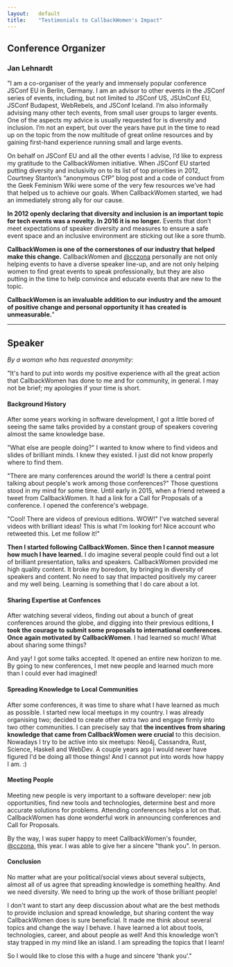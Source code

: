 ```yaml
---
layout:   default
title:    "Testimonials to CallbackWomen's Impact"
---
```


## Conference Organizer 

### Jan Lehnardt

"I am a co-organiser of the yearly and immensely popular conference JSConf EU in Berlin, Germany. I am an advisor to other events in the JSConf series of events, including, but not limited to JSConf US, JSUnConf EU, JSConf Budapest, WebRebels, and JSConf Iceland. I’m also informally advising many other tech events, from small user groups to larger events. One of the aspects my advice is usually requested for is diversity and inclusion. I’m not an expert, but over the years have put in the time to read up on the topic from the now multitude of great online resources and by gaining first-hand experience running small and large events.

On behalf on JSConf EU and all the other events I advise, I’d like to express my gratitude to the CallbackWomen initiative. When JSConf EU started putting diversity and inclusivity on to its list of top priorities in 2012, Courtney Stanton’s “anonymous CfP” blog post and a code of conduct from the Geek Feminism Wiki were some of the very few resources we’ve had that helped us to achieve our goals. When CallbackWomen started, we had an immediately strong ally for our cause.

**In 2012 openly declaring that diversity and inclusion is an important topic for tech events was a novelty. In 2016 it is no longer.** Events that don’t meet expectations of speaker diversity and measures to ensure a safe event space and an inclusive environment are sticking out like a sore thumb. 

**CallbackWomen is one of the cornerstones of our industry that helped make this change.** CallbackWomen and [@cczona](http://twitter.com/cczona) personally are not only helping events to have a diverse speaker line-up, and are not only helping women to find great events to speak professionally, but they are also putting in the time to help convince and educate events that are new to the topic.

**CallbackWomen is an invaluable addition to our industry and the amount of positive change and personal opportunity it has created is unmeasurable.**"

---

## Speaker

*By a woman who has requested anonymity:*

"It's hard to put into words my positive experience with all the great action that CallbackWomen has done to me and for community, in general. I may not be brief; my apologies if your time is short.

#### Background History

After some years working in software development, I got a little bored of seeing the same talks provided by a constant group of speakers covering almost the same knowledge base.

"What else are people doing?" I wanted to know where to find videos and slides of brilliant minds. I knew they existed. I just did not know properly where to find them.

"There are many conferences around the world! Is there a central point talking about people's work among those conferences?" Those questions stood in my mind for some time. Until early in 2015, when a friend retweed a tweet from CallbackWomen. It had a link for a Call for Proposals of a conference. I opened the conference's webpage.

"Cool! There are videos of previous editions. WOW!" I've watched several videos with brilliant ideas! This is what I'm looking for! Nice account who retweeted this. Let me follow it!"

**Then I started following CallbackWomen. Since then I cannot measure how much I have learned.** I do imagine several people could find out a lot of brilliant presentation, talks and speakers. CallbackWomen provided me high quality content. It broke my boredom, by bringing in diversity of speakers and content. No need to say that impacted positively my career and my well being. Learning is something that I do care about a lot.

#### Sharing Expertise at Confences

After watching several videos, finding out about a bunch of great conferences around the globe, and digging into their previous editions, **I took the courage to submit some proposals to international conferences. Once again motivated by CallbackWomen**. I had learned so much! What about sharing some things?

And yay! I got some talks accepted. It opened an entire new horizon to me. By going to new conferences, I met new people and learned much more than I could ever had imagined!

#### Spreading Knowledge to Local Communities

After some conferences, it was time to share what I have learned as much as possible. I started new local meetups in my country. I was already organising two; decided to create other extra two and engage firmly into two other communities. I can precisely say that **the incentives from sharing knowledge that came from CallbackWomen were crucial** to this decision. Nowadays I try to be active into six meetups: Neo4j, Cassandra, Rust, Science, Haskell and WebDev. A couple years ago I would never have figured I'd be doing all those things! And I cannot put into words how happy I am. :)

#### Meeting People

Meeting new people is very important to a software developer: new job opportunities, find new tools and technologies, determine best and more accurate solutions for problems. Attending conferences helps a lot on that. CallbackWomen has done wonderful work in announcing conferences and Call for Proposals. 

By the way, I was super happy to meet CallbackWomen's founder, [@cczona](http://twitter.com/cczona), this year. I was able to give her a sincere "thank you". In person.

#### Conclusion

No matter what are your political/social views about several subjects, almost all of us agree that spreading knowledge is something healthy. And we need diversity. We need to bring up the work of those brilliant people!

I don't want to start any deep discussion about what are the best methods to provide inclusion and spread knowledge, but sharing content the way CallbackWomen does is sure beneficial. It made me think about several topics and change the way I behave. I have learned a lot about tools, technologies, career, and about people as well! And this knowledge won't stay trapped in my mind like an island. I am spreading the topics that I learn! 

So I would like to close this with a huge and sincere 'thank you'."
